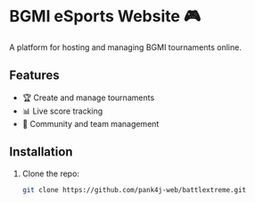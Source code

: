 # BGMI eSports Website 🎮  
A platform for hosting and managing BGMI tournaments online.

## Features  
- 🏆 Create and manage tournaments  
- 📊 Live score tracking  
- 💬 Community and team management

## Installation  
1. Clone the repo:  
   ```bash
   git clone https://github.com/pank4j-web/battlextreme.git
   
